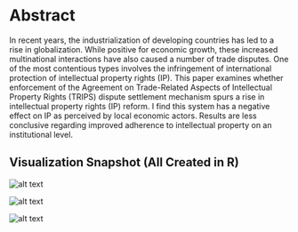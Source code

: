 # Abstract

In recent years, the industrialization of developing countries has led to a rise in globalization.
While positive for economic growth, these increased multinational interactions have also
caused a number of trade disputes. One of the most contentious types involves the
infringement of international protection of intellectual property rights (IP). This paper
examines whether enforcement of the Agreement on Trade-Related Aspects of Intellectual
Property Rights (TRIPS) dispute settlement mechanism spurs a rise in intellectual property
rights (IP) reform. I find this system has a negative effect on IP as perceived by
local economic actors. Results are less conclusive regarding improved adherence to intellectual property on an institutional level. 

## Visualization Snapshot (All Created in R)
![alt text](https://github.com/amawest/undergrad-thesis-R/blob/master/Visualizations/Normal_Dist_Check_1.png?raw=true)

![alt text](https://github.com/amawest/undergrad-thesis-R/blob/master/Visualizations/world-map-geospatial.png?raw=true)

![alt text](https://github.com/amawest/undergrad-thesis-R/blob/master/Visualizations/China-vars-over-time.png?raw=true)

